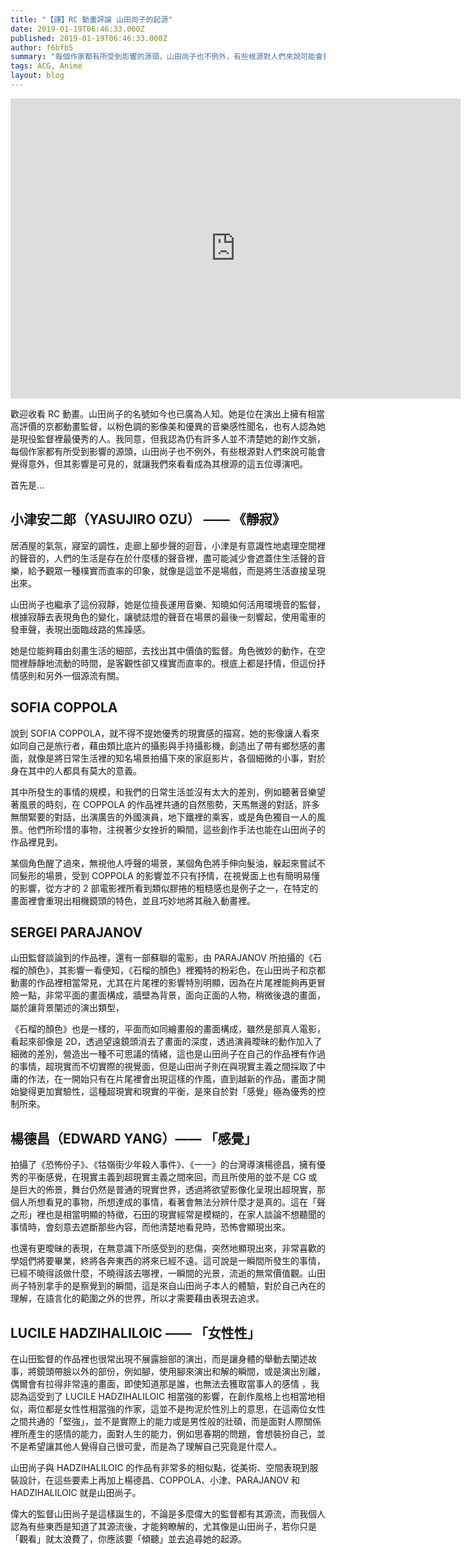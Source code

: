 ```yaml
---
title: "【譯】RC 動畫評論 山田尚子的起源"
date: 2019-01-19T06:46:33.000Z
published: 2019-01-19T06:46:33.000Z
author: f6bfb5
summary: "每個作家都有所受到影響的源頭，山田尚子也不例外，有些根源對人們來說可能會覺得意外，但其影響是可見的。"
tags: ACG, Anime
layout: blog
---
```


<iframe width="720" height="480" title="the influences of naoko yamada" src="https://www.youtube.com/embed/K_c1gQw6S6Q" frameborder="0" allow="accelerometer; autoplay; clipboard-write; encrypted-media; gyroscope; picture-in-picture" allowfullscreen></iframe>

歡迎收看 RC 動畫。山田尚子的名號如今也已廣為人知。她是位在演出上擁有相當高評價的京都動畫監督，以粉色調的影像美和優異的音樂感性聞名，也有人認為她是現役監督裡最優秀的人。我同意，但我認為仍有許多人並不清楚她的創作文脈，每個作家都有所受到影響的源頭，山田尚子也不例外，有些根源對人們來說可能會覺得意外，但其影響是可見的，就讓我們來看看成為其根源的這五位導演吧。

首先是…

## 小津安二郎（YASUJIRO OZU） —— 《靜寂》

居酒屋的氣氛，寢室的調性，走廊上腳步聲的迴音，小津是有意識性地處理空間裡的聲音的，人們的生活是存在於什麼樣的聲音裡，盡可能減少會遮蓋住生活聲的音樂，給予觀眾一種樸實而直率的印象，就像是這並不是場戲，而是將生活直接呈現出來。

山田尚子也繼承了這份寂靜，她是位擅長運用音樂、知曉如何活用環境音的監督，根據寂靜去表現角色的變化，讓號誌燈的聲音在場景的最後一刻響起，使用電車的發車聲，表現出面臨歧路的焦躁感。

她是位能夠藉由刻畫生活的細部，去找出其中價值的監督。角色微妙的動作，在空間裡靜靜地流動的時間，是客觀性卻又樸實而直率的。根底上都是抒情，但這份抒情感則和另外一個源流有關。

## SOFIA COPPOLA

說到 SOFIA COPPOLA，就不得不提她優秀的現實感的描寫，她的影像讓人看來如同自己是旅行者，藉由類比底片的攝影與手持攝影機，創造出了帶有鄉愁感的畫面，就像是將日常生活裡的知名場景拍攝下來的家庭影片，各個細微的小事，對於身在其中的人都具有莫大的意義。

其中所發生的事情的規模，和我們的日常生活並沒有太大的差別，例如聽著音樂望著風景的時刻，在 COPPOLA 的作品裡共通的自然態勢，天馬無邊的對話，許多無關緊要的對話，出演廣告的外國演員，地下鐵裡的乘客，或是角色獨自一人的風景。他們所珍惜的事物，注視著少女挫折的瞬間，這些創作手法也能在山田尚子的作品裡見到。

某個角色醒了過來，無視他人呼聲的場景，某個角色將手伸向髮油，躲起來嘗試不同髮形的場景，受到 COPPOLA 的影響並不只有抒情，在視覺面上也有簡明易懂的影響，從方才的 2 部電影裡所看到類似膠捲的粗糙感也是例子之一，在特定的畫面裡會重現出相機鏡頭的特色，並且巧妙地將其融入動畫裡。

## SERGEI PARAJANOV

山田監督談論到的作品裡，還有一部蘇聯的電影，由 PARAJANOV 所拍攝的《石榴的顏色》，其影響一看便知，《石榴的顏色》裡獨特的粉彩色，在山田尚子和京都動畫的作品裡相當常見，尤其在片尾裡的影響特別明顯，因為在片尾裡能夠再更冒險一點，非常平面的畫面構成，牆壁為背景，面向正面的人物，稍微後退的畫面，屬於讓背景闡述的演出類型，

《石榴的顏色》也是一樣的，平面而如同繪畫般的畫面構成，雖然是部真人電影，看起來卻像是 2D，透過望遠鏡頭消去了畫面的深度，透過演員曖昧的動作加入了細微的差別，營造出一種不可思議的情緒，這也是山田尚子在自己的作品裡有作過的事情，超現實而不切實際的視覺面，但是山田尚子則在與現實主義之間採取了中庸的作法，在一開始只有在片尾裡會出現這樣的作風，直到越新的作品，畫面才開始變得更加實驗性，這種超現實和現實的平衡，是來自於對「感覺」極為優秀的控制所來。

## 楊德昌（EDWARD YANG）—— 「感覺」

拍攝了《恐怖份子》、《牯嶺街少年殺人事件》、《一一》的台灣導演楊德昌，擁有優秀的平衡感覺，在現實主義到超現實主義之間來回，而且所使用的並不是 CG 或是巨大的佈景，舞台仍然是普通的現實世界，透過將欲望影像化呈現出超現實，那個人所想看見的事物，所想達成的事情，看著會無法分辨什麼才是真的。這在「聲之形」裡也是相當明顯的特徵，石田的現實經常是模糊的，在家人談論不想聽聞的事情時，會刻意去遮斷那些內容，而他清楚地看見時，恐怖會顯現出來。

也還有更曖昧的表現，在無意識下所感受到的悲傷，突然地顯現出來，非常喜歡的學姐們將要畢業，終將各奔東西的將來已經不遠。這可說是一瞬間所發生的事情，已經不曉得該做什麼，不曉得該去哪裡，一瞬間的光景，流逝的無常價值觀。山田尚子特別拿手的是察覺到的瞬間，這是來自山田尚子本人的體驗，對於自己內在的理解，在語言化的範圍之外的世界，所以才需要藉由表現去追求。

## LUCILE HADZIHALILOIC —— 「女性性」

在山田監督的作品裡也很常出現不展露臉部的演出，而是讓身體的舉動去闡述故事，將鏡頭帶臉以外的部份，例如腳，使用腳來演出和解的瞬間，或是演出別離，偶爾會有拉得非常遠的畫面，即使知道那是誰，也無法去獲取當事人的感情 ，我認為這受到了 LUCILE HADZIHALILOIC 相當強的影響，在創作風格上也相當地相似，兩位都是女性性相當強的作家，這並不是拘泥於性別上的意思，在這兩位女性之間共通的「堅強」，並不是實際上的能力或是男性般的壯碩，而是面對人際關係裡所產生的感情的能力，面對人生的能力，例如思春期的問題，會想裝扮自己，並不是希望讓其他人覺得自己很可愛，而是為了理解自己究竟是什麼人。

山田尚子與 HADZIHALILOIC 的作品有非常多的相似點，從美術、空間表現到服裝設計，在這些要素上再加上楊德昌、COPPOLA、小津、PARAJANOV 和 HADZIHALILOIC 就是山田尚子。

偉大的監督山田尚子是這樣誕生的，不論是多麼偉大的監督都有其源流，而我個人認為有些東西是知道了其源流後，才能夠瞭解的，尤其像是山田尚子，若你只是「觀看」就太浪費了，你應該要「傾聽」並去追尋她的起源。
